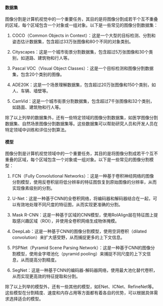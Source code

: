 #### 数据集

图像分割是计算机视觉中的一个重要任务，其目的是将图像分割成若干个互不重叠的区域，每个区域包含一个对象或一组对象。以下是一些常见的图像分割数据集：

1. COCO（Common Objects in Context）：这是一个大型的目标检测、分割和姿态估计数据集，包含超过33万张图像和80个不同的对象类别。

2. Cityscapes：这是一个城市街景分割数据集，包含超过5万张图像和30个类别，如道路、建筑物和行人等。

3. Pascal VOC（Visual Object Classes）：这是一个目标检测和图像分割数据集，包含20个类别的图像。

4. ADE20K：这是一个场景理解数据集，包含超过20万张图像和150个类别，如人、车辆、墙壁等。

5. CamVid：这是一个城市街景分割数据集，包含超过7千张图像和32个类别，如路面、建筑物和行人等。

除了以上列举的数据集外，还有一些特定领域的图像分割数据集，如医学图像分割数据集、自然场景图像分割数据集等。这些数据集可以帮助研究人员和开发人员在特定领域中训练和评估分割算法。

#### 模型

图像分割是计算机视觉领域中的一个重要任务，其目的是将图像分割成若干个互不重叠的区域，每个区域包含一个对象或一组对象。以下是一些常见的图像分割模型：

1. FCN（Fully Convolutional Networks）：这是一种基于卷积神经网络的图像分割模型，使用反卷积层将低分辨率的特征图恢复到原始图像的分辨率，从而实现像素级别的分割。

2. U-Net：这是一种基于CNN的全卷积网络，将编码器和解码器结合在一起，可以有效地处理不同尺度的特征图，从而实现更准确的分割。

3. Mask R-CNN：这是一种基于区域的CNN模型，使用RoIAlign层在特征图上提取感兴趣区域（ROI），并使用全卷积网络生成物体掩模。

4. DeepLab：这是一种基于CNN的图像分割模型，使用空洞卷积（dilated convolution）来扩大感受野，从而捕捉更多的上下文信息。

5. PSPNet（Pyramid Scene Parsing Network）：这是一种基于CNN的图像分割模型，使用金字塔池化（pyramid pooling）来捕捉不同尺度的上下文信息，从而提高分割精度。

6. SegNet：这是一种基于CNN的编码器-解码器网络，使用最大池化替代卷积，从而实现更高效的特征提取和分割。

除了以上列举的模型外，还有一些其他的模型，如ENet、ICNet、RefineNet等。这些模型在分割精度、速度和内存占用等方面都有着各自的优势，可以根据具体需求选择适合的模型。